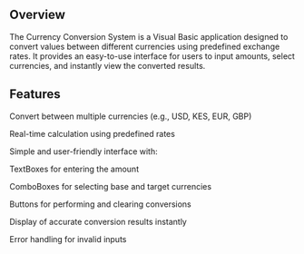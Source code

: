 ## Overview

The Currency Conversion System is a Visual Basic application designed to convert values between different currencies using predefined exchange rates. 
It provides an easy-to-use interface for users to input amounts, select currencies, and instantly view the converted results.

## Features

Convert between multiple currencies (e.g., USD, KES, EUR, GBP)

Real-time calculation using predefined rates

Simple and user-friendly interface with:

TextBoxes for entering the amount

ComboBoxes for selecting base and target currencies

Buttons for performing and clearing conversions

Display of accurate conversion results instantly

Error handling for invalid inputs

